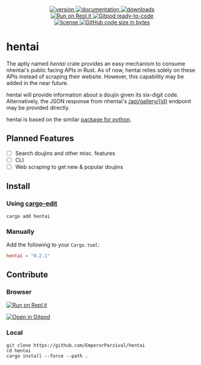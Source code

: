<p align="center">
  <a href="https://crates.io/crates/hentai">
    <img alt="version" src="https://img.shields.io/crates/v/hentai.svg"></img>
  </a>
  <a href="https://docs.rs/hentai">
    <img alt="documentation" src="https://docs.rs/hentai/badge.svg"></img>
  </a>
  <a href="https://crates.io/crates/hentai">
    <img alt="downloads" src="https://img.shields.io/crates/d/hentai"></img>
  </a>
  <br />
  <a href="https://repl.it/github/EmperorParzival/hentai">
    <img alt="Run on Repl.it" src="https://repl.it/badge/github/EmperorParzival/hentai"></img>
  </a>
  <a href="https://gitpod.io/#https://github.com/EmperorParzival/hentai">
    <img alt="Gitpod ready-to-code" src="https://img.shields.io/badge/Gitpod-ready--to--code-blue?logo=gitpod"></img>
  </a>
  <br />
  <a href="https://github.com/EmperorParzival/hentai/blob/main/LICENSE">
    <img alt="license" src="https://img.shields.io/crates/l/hentai"></img>
  </a>
  <a href="https://github.com/EmperorParzival/hentai">
    <img alt="GitHub code size in bytes" src="https://img.shields.io/github/languages/code-size/EmperorParzival/hentai"></img>
  </a>
</p>

# hentai

The aptly named *hentai* crate provides an easy mechanism to consume nhentai's
public facing APIs in Rust. As of now, hentai relies solely on these APIs
instead of scraping their website. However, this capability may be added in the
near future.

hentai will provide information about a doujin given its six-digit code.
Alternatively, the JSON response from nhentai's
[/api/gallery/{id}](https://nhentai.net/api/gallery/165961) endpoint may be
provided directly.

hentai is based on the similar
[package for python](https://pypi.org/project/hentai/).

## Planned Features
- [ ] Search doujins and other misc. features
- [ ] CLI
- [ ] Web scraping to get new & popular doujins

## Install

### Using [cargo-edit](https://crates.io/crates/cargo-edit)
```shell
cargo add hentai
```

### Manually
Add the following to your `Cargo.toml`:
```toml
hentai = "0.2.1"
```

## Contribute

### Browser
[![Run on Repl.it](https://repl.it/badge/github/EmperorParzival/hentai)](https://repl.it/github/EmperorParzival/hentai)

[![Open in Gitpod](https://gitpod.io/button/open-in-gitpod.svg)](https://gitpod.io/#https://github.com/EmperorParzival/hentai)

### Local
```shell
git clone https://github.com/EmperorParzival/hentai
cd hentai
cargo install --force --path .
```
